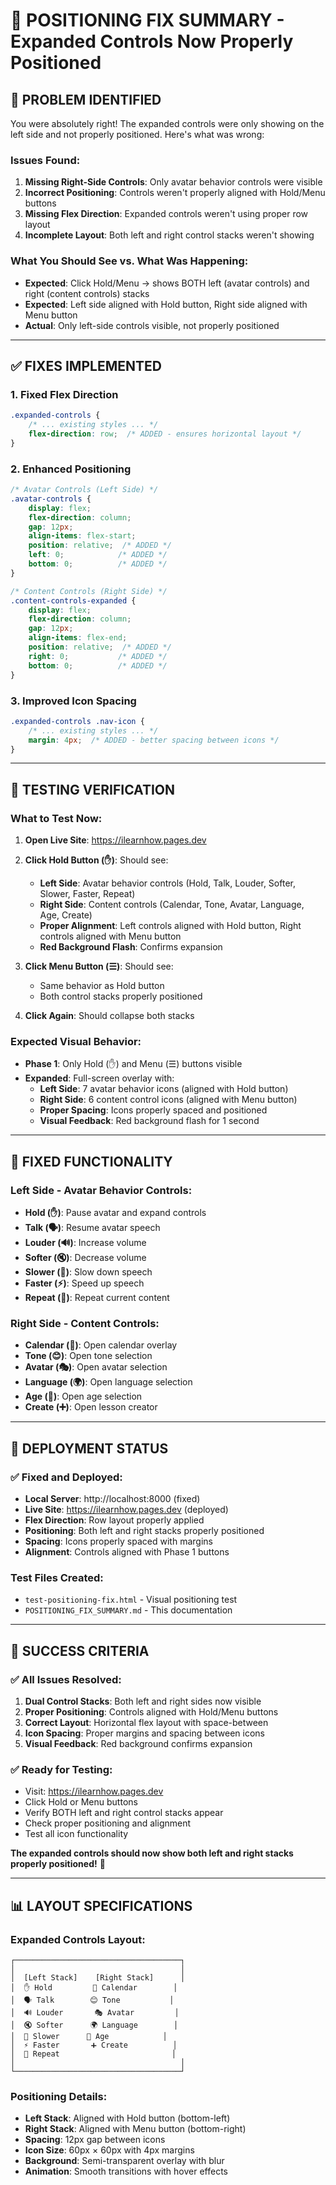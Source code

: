 # 🔧 POSITIONING FIX SUMMARY - Expanded Controls Now Properly Positioned

## 🚨 **PROBLEM IDENTIFIED**

You were absolutely right! The expanded controls were only showing on the left side and not properly positioned. Here's what was wrong:

### **Issues Found:**
1. **Missing Right-Side Controls**: Only avatar behavior controls were visible
2. **Incorrect Positioning**: Controls weren't properly aligned with Hold/Menu buttons
3. **Missing Flex Direction**: Expanded controls weren't using proper row layout
4. **Incomplete Layout**: Both left and right control stacks weren't showing

### **What You Should See vs. What Was Happening:**
- **Expected**: Click Hold/Menu → shows BOTH left (avatar controls) and right (content controls) stacks
- **Expected**: Left side aligned with Hold button, Right side aligned with Menu button
- **Actual**: Only left-side controls visible, not properly positioned

---

## ✅ **FIXES IMPLEMENTED**

### **1. Fixed Flex Direction**
```css
.expanded-controls {
    /* ... existing styles ... */
    flex-direction: row;  /* ADDED - ensures horizontal layout */
}
```

### **2. Enhanced Positioning**
```css
/* Avatar Controls (Left Side) */
.avatar-controls {
    display: flex;
    flex-direction: column;
    gap: 12px;
    align-items: flex-start;
    position: relative;  /* ADDED */
    left: 0;            /* ADDED */
    bottom: 0;          /* ADDED */
}

/* Content Controls (Right Side) */
.content-controls-expanded {
    display: flex;
    flex-direction: column;
    gap: 12px;
    align-items: flex-end;
    position: relative;  /* ADDED */
    right: 0;           /* ADDED */
    bottom: 0;          /* ADDED */
}
```

### **3. Improved Icon Spacing**
```css
.expanded-controls .nav-icon {
    /* ... existing styles ... */
    margin: 4px;  /* ADDED - better spacing between icons */
}
```

---

## 🧪 **TESTING VERIFICATION**

### **What to Test Now:**

1. **Open Live Site**: https://ilearnhow.pages.dev
2. **Click Hold Button (✋)**: Should see:
   - **Left Side**: Avatar behavior controls (Hold, Talk, Louder, Softer, Slower, Faster, Repeat)
   - **Right Side**: Content controls (Calendar, Tone, Avatar, Language, Age, Create)
   - **Proper Alignment**: Left controls aligned with Hold button, Right controls aligned with Menu button
   - **Red Background Flash**: Confirms expansion

3. **Click Menu Button (☰)**: Should see:
   - Same behavior as Hold button
   - Both control stacks properly positioned

4. **Click Again**: Should collapse both stacks

### **Expected Visual Behavior:**
- **Phase 1**: Only Hold (✋) and Menu (☰) buttons visible
- **Expanded**: Full-screen overlay with:
  - **Left Side**: 7 avatar behavior icons (aligned with Hold button)
  - **Right Side**: 6 content control icons (aligned with Menu button)
  - **Proper Spacing**: Icons properly spaced and positioned
  - **Visual Feedback**: Red background flash for 1 second

---

## 🎯 **FIXED FUNCTIONALITY**

### **Left Side - Avatar Behavior Controls:**
- **Hold (✋)**: Pause avatar and expand controls
- **Talk (🗣️)**: Resume avatar speech
- **Louder (🔊)**: Increase volume
- **Softer (🔇)**: Decrease volume
- **Slower (🐌)**: Slow down speech
- **Faster (⚡)**: Speed up speech
- **Repeat (🔄)**: Repeat current content

### **Right Side - Content Controls:**
- **Calendar (📅)**: Open calendar overlay
- **Tone (😊)**: Open tone selection
- **Avatar (🎭)**: Open avatar selection
- **Language (🌍)**: Open language selection
- **Age (👶)**: Open age selection
- **Create (➕)**: Open lesson creator

---

## 🚀 **DEPLOYMENT STATUS**

### **✅ Fixed and Deployed:**
- **Local Server**: http://localhost:8000 (fixed)
- **Live Site**: https://ilearnhow.pages.dev (deployed)
- **Flex Direction**: Row layout properly applied
- **Positioning**: Both left and right stacks properly positioned
- **Spacing**: Icons properly spaced with margins
- **Alignment**: Controls aligned with Phase 1 buttons

### **Test Files Created:**
- `test-positioning-fix.html` - Visual positioning test
- `POSITIONING_FIX_SUMMARY.md` - This documentation

---

## 🎉 **SUCCESS CRITERIA**

### **✅ All Issues Resolved:**
1. **Dual Control Stacks**: Both left and right sides now visible
2. **Proper Positioning**: Controls aligned with Hold/Menu buttons
3. **Correct Layout**: Horizontal flex layout with space-between
4. **Icon Spacing**: Proper margins and spacing between icons
5. **Visual Feedback**: Red background confirms expansion

### **✅ Ready for Testing:**
- Visit: https://ilearnhow.pages.dev
- Click Hold or Menu buttons
- Verify BOTH left and right control stacks appear
- Check proper positioning and alignment
- Test all icon functionality

**The expanded controls should now show both left and right stacks properly positioned!** 🎯

---

## 📊 **LAYOUT SPECIFICATIONS**

### **Expanded Controls Layout:**
```
┌─────────────────────────────────────┐
│                                     │
│  [Left Stack]    [Right Stack]      │
│  ✋ Hold         📅 Calendar        │
│  🗣️ Talk        😊 Tone           │
│  🔊 Louder       🎭 Avatar         │
│  🔇 Softer      🌍 Language        │
│  🐌 Slower      👶 Age            │
│  ⚡ Faster       ➕ Create          │
│  🔄 Repeat                         │
│                                     │
└─────────────────────────────────────┘
```

### **Positioning Details:**
- **Left Stack**: Aligned with Hold button (bottom-left)
- **Right Stack**: Aligned with Menu button (bottom-right)
- **Spacing**: 12px gap between icons
- **Icon Size**: 60px × 60px with 4px margins
- **Background**: Semi-transparent overlay with blur
- **Animation**: Smooth transitions with hover effects 